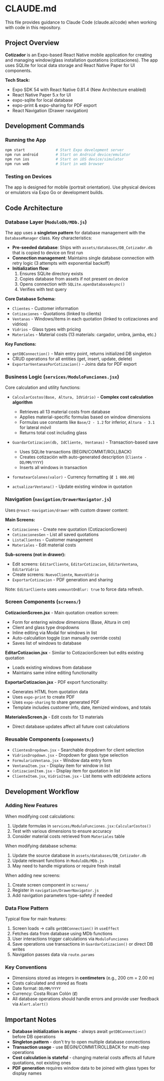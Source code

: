 # CLAUDE.md

This file provides guidance to Claude Code (claude.ai/code) when working with code in this repository.

## Project Overview

**Cotizador** is an Expo-based React Native mobile application for creating and managing window/glass installation quotations (cotizaciones). The app uses SQLite for local data storage and React Native Paper for UI components.

**Tech Stack:**
- Expo SDK 54 with React Native 0.81.4 (New Architecture enabled)
- React Native Paper 5.x for UI
- expo-sqlite for local database
- expo-print & expo-sharing for PDF export
- React Navigation (Drawer navigation)

## Development Commands

### Running the App
```bash
npm start              # Start Expo development server
npm run android        # Start on Android device/emulator
npm run ios            # Start on iOS device/simulator
npm run web            # Start in web browser
```

### Testing on Devices
The app is designed for mobile (portrait orientation). Use physical devices or emulators via Expo Go or development builds.

## Code Architecture

### Database Layer (`ModuloDb/MDb.js`)

The app uses a **singleton pattern** for database management with the `DatabaseManager` class. Key characteristics:

- **Pre-seeded database**: Ships with `assets/databases/DB_Cotizador.db` that is copied to device on first run
- **Connection management**: Maintains single database connection with retry logic (3 attempts with exponential backoff)
- **Initialization flow**:
  1. Ensures SQLite directory exists
  2. Copies database from assets if not present on device
  3. Opens connection with `SQLite.openDatabaseAsync()`
  4. Verifies with test query

**Core Database Schema:**
- `Clientes` - Customer information
- `Cotizaciones` - Quotations (linked to clients)
- `Ventanas` - Windows/items in each quotation (linked to cotizaciones and vidrios)
- `Vidrios` - Glass types with pricing
- `Materiales` - Material costs (13 materials: cargador, umbra, jamba, etc.)

**Key Functions:**
- `getDBConnection()` - Main entry point, returns initialized DB singleton
- CRUD operations for all entities (get, insert, update, delete)
- `ExportarVentanasPorCotizacion()` - Joins data for PDF export

### Business Logic (`services/ModuloFunciones.jsx`)

Core calculation and utility functions:

- `CalcularCostos(Base, Altura, IdVidrio)` - **Complex cost calculation algorithm**
  - Retrieves all 13 material costs from database
  - Applies material-specific formulas based on window dimensions
  - Formulas use constants like `Base/2 - 1.2` for inferior, `Altura - 3.1` for lateral móvil
  - Returns total cost including glass

- `GuardarCotizacion(db, IdCliente, Ventanas)` - Transaction-based save
  - Uses SQLite transactions (BEGIN/COMMIT/ROLLBACK)
  - Creates cotización with auto-generated description (`Cliente - DD/MM/YYYY`)
  - Inserts all windows in transaction

- `formatearColones(valor)` - Currency formatting (`₡ 1 000.00`)
- `actualizarVentana()` - Update existing window in quotation

### Navigation (`navigation/DrawerNavigator.js`)

Uses `@react-navigation/drawer` with custom drawer content:

**Main Screens:**
- `Cotizaciones` - Create new quotation (CotizacionScreen)
- `CotizacionesGen` - List all saved quotations
- `ListaClientes` - Customer management
- `Materiales` - Edit material costs

**Sub-screens (not in drawer):**
- Edit screens: `EditarCliente`, `EditarCotizacion`, `EditarVentana`, `EditarVidrio`
- Create screens: `NuevoCliente`, `NuevoVidrio`
- `ExportarCotizacion` - PDF generation and sharing

Note: `EditarCliente` uses `unmountOnBlur: true` to force data refresh.

### Screen Components (`screens/`)

**CotizacionScreen.jsx** - Main quotation creation screen:
- Form for entering window dimensions (Base, Altura in cm)
- Client and glass type dropdowns
- Inline editing via Modal for windows in list
- Auto-calculation toggle (can manually override costs)
- Saves list of windows to database

**EditarCotizacion.jsx** - Similar to CotizacionScreen but edits existing quotation
- Loads existing windows from database
- Maintains same inline editing functionality

**ExportarCotizacion.jsx** - PDF export functionality:
- Generates HTML from quotation data
- Uses `expo-print` to create PDF
- Uses `expo-sharing` to share generated PDF
- Template includes customer info, date, itemized windows, and totals

**MaterialesScreen.js** - Edit costs for 13 materials
- Direct database updates affect all future cost calculations

### Reusable Components (`components/`)

- `ClientesDropdown.jsx` - Searchable dropdown for client selection
- `VidriosDropdown.jsx` - Dropdown for glass type selection
- `FormularioVentana.jsx` - Window data entry form
- `VentanaItem.jsx` - Display item for window in list
- `CotizacionItem.jsx` - Display item for quotation in list
- `ClienteItem.jsx`, `VidrioItem.jsx` - List items with edit/delete actions

## Development Workflow

### Adding New Features

When modifying cost calculations:
1. Update formulas in `services/ModuloFunciones.jsx:CalcularCostos()`
2. Test with various dimensions to ensure accuracy
3. Consider material costs retrieved from `Materiales` table

When modifying database schema:
1. Update the source database in `assets/databases/DB_Cotizador.db`
2. Update relevant functions in `ModuloDb/MDb.js`
3. May need to handle migrations or require fresh install

When adding new screens:
1. Create screen component in `screens/`
2. Register in `navigation/DrawerNavigator.js`
3. Add navigation parameters type-safety if needed

### Data Flow Pattern

Typical flow for main features:
1. Screen loads → calls `getDBConnection()` in `useEffect`
2. Fetches data from database using MDb functions
3. User interactions trigger calculations via `ModuloFunciones`
4. Save operations use transactions in `GuardarCotizacion()` or direct DB writes
5. Navigation passes data via `route.params`

### Key Conventions

- Dimensions stored as integers in **centimeters** (e.g., 200 cm = 2.00 m)
- Costs calculated and stored as floats
- Date format: `DD/MM/YYYY`
- Currency: Costa Rican Colón (`₡`)
- All database operations should handle errors and provide user feedback via `Alert.alert()`

## Important Notes

- **Database initialization is async** - always await `getDBConnection()` before DB operations
- **Singleton pattern** - don't try to open multiple database connections
- **Transaction usage** - use BEGIN/COMMIT/ROLLBACK for multi-step operations
- **Cost calculation is stateful** - changing material costs affects all future quotations, not existing ones
- **PDF generation** requires window data to be joined with glass types for display names
